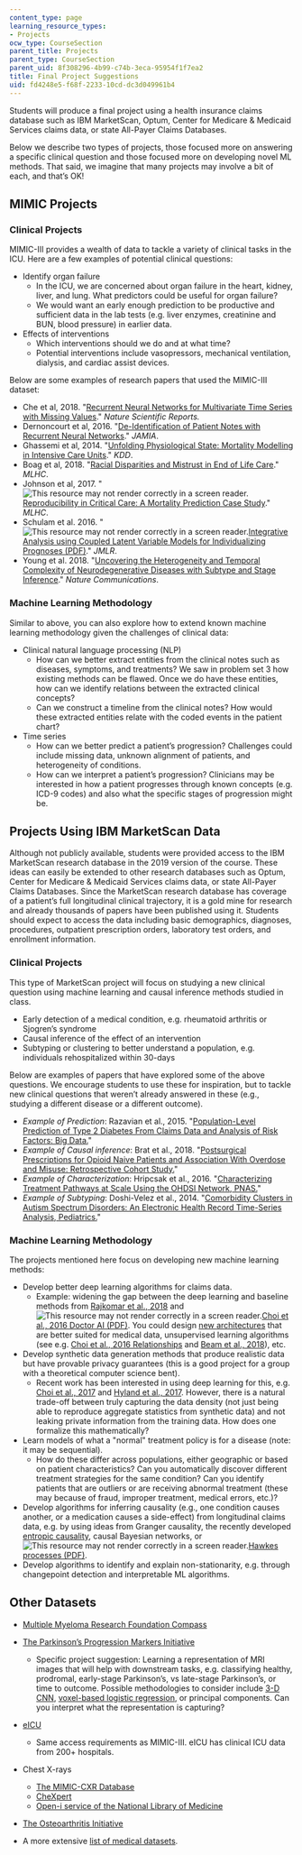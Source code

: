 ```yaml
---
content_type: page
learning_resource_types:
- Projects
ocw_type: CourseSection
parent_title: Projects
parent_type: CourseSection
parent_uid: 8f308296-4b99-c74b-3eca-95954f1f7ea2
title: Final Project Suggestions
uid: fd4248e5-f68f-2233-10cd-dc3d049961b4
---
```


Students will produce a final project using a health insurance claims database such as IBM MarketScan, Optum, Center for Medicare & Medicaid Services claims data, or state All-Payer Claims Databases.

Below we describe two types of projects, those focused more on answering a specific clinical question and those focused more on developing novel ML methods. That said, we imagine that many projects may involve a bit of each, and that’s OK!

MIMIC Projects
--------------

### Clinical Projects

MIMIC-III provides a wealth of data to tackle a variety of clinical tasks in the ICU. Here are a few examples of potential clinical questions:

*   Identify organ failure
    *   In the ICU, we are concerned about organ failure in the heart, kidney, liver, and lung. What predictors could be useful for organ failure?
    *   We would want an early enough prediction to be productive and sufficient data in the lab tests (e.g. liver enzymes, creatinine and BUN, blood pressure) in earlier data.
*   Effects of interventions
    *   Which interventions should we do and at what time?
    *   Potential interventions include vasopressors, mechanical ventilation, dialysis, and cardiac assist devices.

Below are some examples of research papers that used the MIMIC-III dataset:

*   Che et al, 2018. "[Recurrent Neural Networks for Multivariate Time Series with Missing Values](https://www.nature.com/articles/s41598-018-24271-9)." _Nature Scientific Reports._ 
*   Dernoncourt et al, 2016. "[De-Identification of Patient Notes with Recurrent Neural Networks](https://academic.oup.com/jamia/article/24/3/596/2769353)." _JAMIA_. 
*   Ghassemi et al, 2014. "[Unfolding Physiological State: Mortality Modelling in Intensive Care Units](https://www.ncbi.nlm.nih.gov/pubmed/25289175)." _KDD_. 
*   Boag et al, 2018. "[Racial Disparities and Mistrust in End of Life Care](https://arxiv.org/abs/1808.03827)." _MLHC_.
*   Johnson et al, 2017. "![This resource may not render correctly in a screen reader.](/images/inacessible.gif)[Reproducibility in Critical Care: A Mortality Prediction Case Study](http://proceedings.mlr.press/v68/johnson17a.html)." _MLHC_. 
*   Schulam et al. 2016. "![This resource may not render correctly in a screen reader.](/images/inacessible.gif)[Integrative Analysis using Coupled Latent Variable Models for Individualizing Prognoses (PDF)](http://jmlr.org/papers/volume17/15-436/15-436.pdf)." _JMLR_. 
*   Young et al. 2018. "[Uncovering the Heterogeneity and Temporal Complexity of Neurodegenerative Diseases with Subtype and Stage Inference](https://www.nature.com/articles/s41467-018-05892-0)." _Nature Communications_. 

### Machine Learning Methodology

Similar to above, you can also explore how to extend known machine learning methodology given the challenges of clinical data:

*   Clinical natural language processing (NLP)
    *   How can we better extract entities from the clinical notes such as diseases, symptoms, and treatments? We saw in problem set 3 how existing methods can be flawed. Once we do have these entities, how can we identify relations between the extracted clinical concepts?
    *   Can we construct a timeline from the clinical notes? How would these extracted entities relate with the coded events in the patient chart?
*   Time series
    *   How can we better predict a patient’s progression? Challenges could include missing data, unknown alignment of patients, and heterogeneity of conditions.
    *   How can we interpret a patient’s progression? Clinicians may be interested in how a patient progresses through known concepts (e.g. ICD-9 codes) and also what the specific stages of progression might be.

Projects Using IBM MarketScan Data
----------------------------------

Although not publicly available, students were provided access to the IBM MarketScan research database in the 2019 version of the course. These ideas can easily be extended to other research databases such as Optum, Center for Medicare & Medicaid Services claims data, or state All-Payer Claims Databases. Since the MarketScan research database has coverage of a patient’s full longitudinal clinical trajectory, it is a gold mine for research and already thousands of papers have been published using it. Students should expect to access the data including basic demographics, diagnoses, procedures, outpatient prescription orders, laboratory test orders, and enrollment information.

### Clinical Projects

This type of MarketScan project will focus on studying a new clinical question using machine learning and causal inference methods studied in class.

*   Early detection of a medical condition, e.g. rheumatoid arthritis or Sjogren’s syndrome
*   Causal inference of the effect of an intervention
*   Subtyping or clustering to better understand a population, e.g. individuals rehospitalized within 30-days

Below are examples of papers that have explored some of the above questions. We encourage students to use these for inspiration, but to tackle new clinical questions that weren’t already answered in these (e.g., studying a different disease or a different outcome).

*   _Example of Prediction_: Razavian et al., 2015. "[Population-Level Prediction of Type 2 Diabetes From Claims Data and Analysis of Risk Factors: Big Data.](https://www.liebertpub.com/doi/full/10.1089/big.2015.0020)"
*   _Example of Causal inference_: Brat et al., 2018. "[Postsurgical Prescriptions for Opioid Naive Patients and Association With Overdose and Misuse: Retrospective Cohort Study.](https://www.bmj.com/content/360/bmj.j5790)"
*   _Example of Characterization_: Hripcsak et al., 2016. "[Characterizing Treatment Pathways at Scale Using the OHDSI Network, PNAS.](https://www.pnas.org/content/early/2016/06/01/1510502113.full)"
*   _Example of Subtyping_: Doshi-Velez et al., 2014. "[Comorbidity Clusters in Autism Spectrum Disorders: An Electronic Health Record Time-Series Analysis, Pediatrics.](https://www.ncbi.nlm.nih.gov/pubmed/24323995)"

### Machine Learning Methodology

The projects mentioned here focus on developing new machine learning methods:

*   Develop better deep learning algorithms for claims data.
    *   Example: widening the gap between the deep learning and baseline methods from [Rajkomar et al., 2018](https://www.nature.com/articles/s41746-018-0029-1) and ![This resource may not render correctly in a screen reader.](/images/inacessible.gif)[Choi et al., 2016 Doctor AI (PDF)](http://proceedings.mlr.press/v56/Choi16.pdf). You could design [new architectures](https://ieeexplore.ieee.org/abstract/document/7762861) that are better suited for medical data, unsupervised learning algorithms (see e.g. [Choi et al., 2016 Relationships](https://www.ncbi.nlm.nih.gov/pmc/articles/PMC5001761/) and [Beam et al., 2018](https://arxiv.org/abs/1804.01486)), etc.
*   Develop synthetic data generation methods that produce realistic data but have provable privacy guarantees (this is a good project for a group with a theoretical computer science bent).
    *   Recent work has been interested in using deep learning for this, e.g. [Choi et al., 2017](https://arxiv.org/abs/1703.06490) and [Hyland et al., 2017](https://arxiv.org/abs/1706.02633). However, there is a natural trade-off between truly capturing the data density (not just being able to reproduce aggregate statistics from synthetic data) and not leaking private information from the training data. How does one formalize this mathematically?
*   Learn models of what a "normal" treatment policy is for a disease (note: it may be sequential).
    *   How do these differ across populations, either geographic or based on patient characteristics? Can you automatically discover different treatment strategies for the same condition? Can you identify patients that are outliers or are receiving abnormal treatment (these may because of fraud, improper treatment, medical errors, etc.)?
*   Develop algorithms for inferring causality (e.g., one condition causes another, or a medication causes a side-effect) from longitudinal claims data, e.g. by using ideas from Granger causality, the recently developed [entropic causality](https://arxiv.org/abs/1611.04035), causal Bayesian networks, or ![This resource may not render correctly in a screen reader.](/images/inacessible.gif)[Hawkes processes (PDF)](https://people.csail.mit.edu/yujia/assets/pdf/hawkes_pdf.pdf).
*   Develop algorithms to identify and explain non-stationarity, e.g. through changepoint detection and interpretable ML algorithms.

Other Datasets
--------------

*   [Multiple Myeloma Research Foundation Compass](https://research.themmrf.org/)
*   [The Parkinson’s Progression Markers Initiative](http://www.ppmi-info.org/)
    *   Specific project suggestion: Learning a representation of MRI images that will help with downstream tasks, e.g. classifying healthy, prodromal, early-stage Parkinson’s, vs late-stage Parkinson’s, or time to outcome. Possible methodologies to consider include [3-D CNN](https://arxiv.org/abs/1806.05233), [voxel-based logistic regression](https://www.sciencedirect.com/science/article/pii/S1053811917301787?via%3Dihub), or principal components. Can you interpret what the representation is capturing?
*   [eICU](https://eicu-crd.mit.edu/about/eicu/)
    *   Same access requirements as MIMIC-III. eICU has clinical ICU data from 200+ hospitals.
*   Chest X-rays
    *   [The MIMIC-CXR Database](https://archive.physionet.org/physiobank/database/mimiccxr/)
    *   [CheXpert](https://stanfordmlgroup.github.io/competitions/chexpert/)
    *   [Open-i service of the National Library of Medicine](https://openi.nlm.nih.gov/faq)
        
*   [The Osteoarthritis Initiative](https://data-archive.nimh.nih.gov/oai/)
*   A more extensive [list of medical datasets](https://github.com/beamandrew/medical-data).